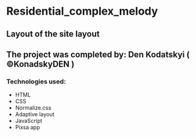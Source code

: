 # Residential_complex_melody
## Layout of the site layout

## The project was completed by: Den Kodatskyi ( ©KonadskyDEN )

### Technologies used:
- HTML
- CSS
- Normalize.css
- Adaptive layout
- JavaScript 
- Pixsa app
